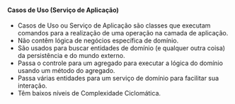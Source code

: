 #### Casos de Uso (Serviço de Aplicação)

-    Casos de Uso ou Serviço de Aplicação são classes que executam comandos para a realização de uma operação na camada de aplicação.
-    Não contêm lógica de negócios específica de domínio.
-    São usados para buscar entidades de domínio (e qualquer outra coisa) da persistência e do mundo externo.
-    Passa o controle para um agregado para executar a lógica do domínio usando um método do agregado.
-    Passa várias entidades para um serviço de domínio para facilitar sua interação.
-    Têm baixos níveis de Complexidade Ciclomática.
